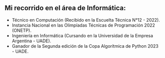 ## Mi recorrido en el área de Informática:

+ Técnico en Computación (Recibido en la Escuelta Técnica N°12 - 2022).
+ Instancia Nacional en las Olimpíadas Técnicas de Programación 2022 (ONETP).
+ Ingeniería en Informática (Cursando en la Universidad de la Empresa Argentina - UADE).
+ Ganador de la Segunda edición de la Copa Algorítmica de Python 2023 - UADE.

<!--
**LucasFelix240/LucasFelix240** is a ✨ _special_ ✨ repository because its `README.md` (this file) appears on your GitHub profile.

Here are some ideas to get you started:

- 🔭 I’m currently working on ...
- 🌱 I’m currently learning ...
- 👯 I’m looking to collaborate on ...
- 🤔 I’m looking for help with ...
- 💬 Ask me about ...
- 📫 How to reach me: ...
- 😄 Pronouns: ...
- ⚡ Fun fact: ...
-->
